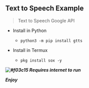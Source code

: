 ## Text to Speech Example

> Text to Speech Google API

- Install in Python
  - `python3 -m pip install gtts`

- Install in Termux
  - `pkg install sox -y`


***![#f03c15](https://via.placeholder.com/15/f03c15/000000?text=+) Requires internet to run***

___Enjoy___

